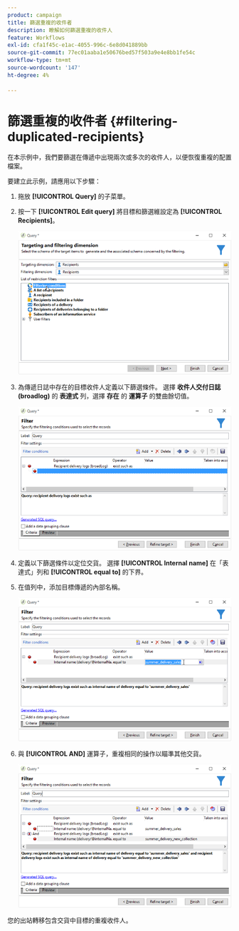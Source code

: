 ```yaml
---
product: campaign
title: 篩選重複的收件者
description: 瞭解如何篩選重複的收件人
feature: Workflows
exl-id: cfa1f45c-e1ac-4055-996c-6e8d041889bb
source-git-commit: 77ec01aaba1e50676bed57f503a9e4e8bb1fe54c
workflow-type: tm+mt
source-wordcount: '147'
ht-degree: 4%

---
```


# 篩選重複的收件者 {#filtering-duplicated-recipients}



在本示例中，我們要篩選在傳遞中出現兩次或多次的收件人，以便恢復重複的配置檔案。

要建立此示例，請應用以下步驟：

1. 拖放 **[!UICONTROL Query]** 的子菜單。
1. 按一下 **[!UICONTROL Edit query]** 將目標和篩選維設定為 **[!UICONTROL Recipients]**。

   ![](assets/query_recipients_1.png)

1. 為傳遞日誌中存在的目標收件人定義以下篩選條件。 選擇 **收件人交付日誌(broadlog)** 的 **表達式** 列，選擇 **存在** 的 **運算子** 的雙曲餘切值。

   ![](assets/query_recipients_2.png)

1. 定義以下篩選條件以定位交貨。 選擇 **[!UICONTROL Internal name]** 在「表達式」列和 **[!UICONTROL equal to]** 的下界。
1. 在值列中，添加目標傳遞的內部名稱。

   ![](assets/query_recipients_3.png)

1. 與 **[!UICONTROL AND]** 運算子，重複相同的操作以瞄準其他交貨。

   ![](assets/query_recipients_4.png)

您的出站轉移包含交貨中目標的重複收件人。
